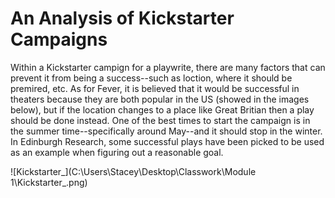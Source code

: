 # An Analysis of Kickstarter Campaigns
Within a Kickstarter campign for a playwrite, there are many factors that can prevent it from being a success--such as loction, where it should be premired, etc. As for Fever, it is believed that it would be successful in theaters because they are both popular in the US (showed in the images below), but if the location changes to a place like Great Britian then a play should be done instead. One of the best times to start the campaign is in the summer time--specifically around May--and it should stop in the winter. In Edinburgh Research, some successful plays have been picked to be used as an example when figuring out a reasonable goal. 

![Kickstarter_](C:\Users\Stacey\Desktop\Classwork\Module 1\Kickstarter_.png)
